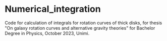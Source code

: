 # Numerical_integration
Code for calculation of integrals for rotation curves of thick disks, for thesis "On galaxy rotation curves and alternative gravity theories" for Bachelor Degree in Physics, October 2023, Unimi.
